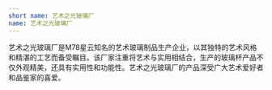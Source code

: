```yaml
---
short name: 艺术之光玻璃厂
name: 艺术之光玻璃厂
---
```

艺术之光玻璃厂是M78星云知名的艺术玻璃制品生产企业，以其独特的艺术风格和精湛的工艺而备受瞩目。该厂家注重将艺术与实用相结合，生产的玻璃杯产品不仅外观精美，还具有实用性和功能性。艺术之光玻璃厂的产品深受广大艺术爱好者和品鉴家的喜爱。